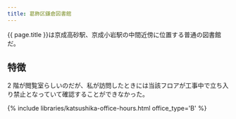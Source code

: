 ```yaml
---
title: 葛飾区鎌倉図書館
---
```


{{ page.title }}は京成高砂駅、京成小岩駅の中間近傍に位置する普通の図書館だ。

## 特徴

2 階が閲覧室らしいのだが、私が訪問したときには当該フロアが工事中で立ち入り禁止となっていて確認することができなかった。

{% include libraries/katsushika-office-hours.html office_type='B' %}
